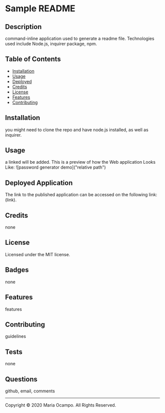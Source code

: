 # Sample README

  ## Description
  command-inline application used to generate a readme file. Technologies used include Node.js, inquirer package, npm. 

  ## Table of Contents
  * [Installation](#installation)
  * [Usage](#usage)
  * [Deployed](#deployed)
  * [Credits](#credits)
  * [License](#license)
  * [Features](#features)
  * [Contributing](#contributing)


  ## Installation
  you might need to clone the repo and have node.js installed, as well as inquirer.

  ## Usage 
  a linked will be added.
  This is a preview of how the Web application Looks Like: 
  ![password generator demo]("relative path")

  ## Deployed Application 
  The link to the published application can be accessed on the following link: 
  (link).

  ## Credits
  none

  ## License
  Licensed under the MIT license.

  ## Badges
  none

  ## Features
  features

  ## Contributing
  guidelines

  ## Tests
  <p>none</p>

  ## Questions
  github, email, comments

  - - -
  Copyright &copy; 2020 Maria Ocampo. All Rights Reserved.
